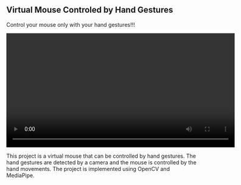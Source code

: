 ## Virtual Mouse Controled by Hand Gestures

Control your mouse only with your hand gestures!!!

<video width="600" controls>
  <source src="https://drive.google.com/file/d/1qzyIh_7MWDYfGXtNq9lOaAM87acdLW3X/view?usp=sharing" type="demo_video/mp4">
</video>


This project is a virtual mouse that can be controlled by hand gestures. The hand gestures are detected by a camera and the mouse is controlled by the hand movements. The project is implemented using OpenCV and MediaPipe.

